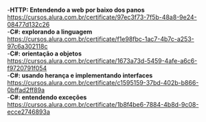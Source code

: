 -<strong>HTTP: Entendendo a web por baixo dos panos</strong><br>
  https://cursos.alura.com.br/certificate/97ec3f73-7f5b-48a8-9e24-08477d132c26
  <br>
-<strong>C#: explorando a linguagem</strong><br>
  https://cursos.alura.com.br/certificate/f1e98fbc-1ac7-4b7c-a253-97c6a302118c
  <br>
-<strong>C#: orientação a objetos</strong><br>
  https://cursos.alura.com.br/certificate/1673a73d-5459-4afe-a6c6-f9720791f054
  <br>
-<strong>C#: usando herança e implementando interfaces</strong><br>
  https://cursos.alura.com.br/certificate/c1595159-37bd-402b-b866-0bffad2ff89a
  <br>
-<strong>C#: entendendo exceções</strong><br>
  https://cursos.alura.com.br/certificate/1b8f4be6-7884-4b8d-9c08-ecce2746893a
  <br>
